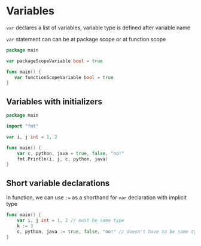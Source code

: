# Variables

`var` declares a list of variables, variable type is defined after variable name

`var` statement can can be at package scope or at function scope

```go
package main

var packageScopeVariable bool = true

func main() {
   var functionScopeVariable bool = true
}
```

## Variables with initializers

```go
package main

import "fmt"

var i, j int = 1, 2

func main() {
	var c, python, java = true, false, "no!"
	fmt.Println(i, j, c, python, java)
}
```

## Short variable declarations

In function, we can use `:=` as a shorthand for `var` declaration with implicit type

```go
func main() {
    var i, j int = 1, 2 // must be same type
    k := 3
    c, python, java := true, false, "no!" // doesn't have to be same type
}
```
